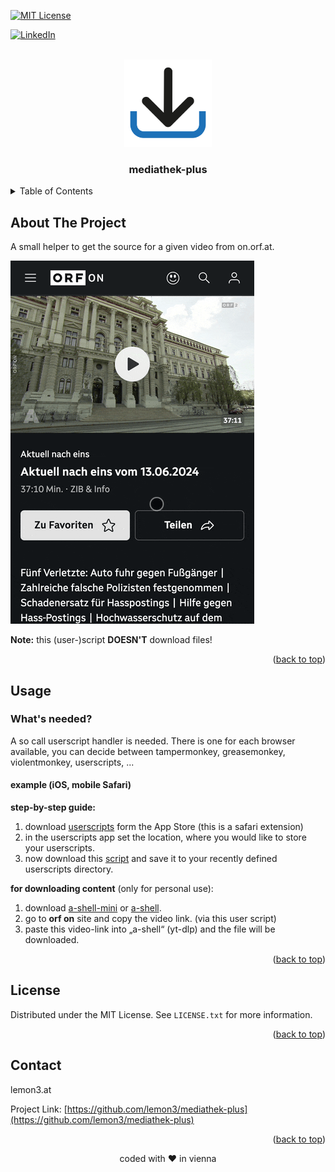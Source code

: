 <a name="readme-top"></a>

<!-- PROJECT SHIELDS -->
[![MIT License][license-shield]][license-url]


[![LinkedIn][linkedin-shield]][linkedin-url]

<!-- PROJECT LOGO -->
<br />
<div align="center">
  <a href="https://github.com/lemon3/mediathek-plus">
    <img src="https://raw.githubusercontent.com/lemon3/mediathek-plus/main/_assets/icon.svg" alt="Logo" width="140" height="auto">
  </a>
  <h3 align="center">mediathek-plus</h3>
</div>

<!-- TABLE OF CONTENTS -->
<details>
  <summary>Table of Contents</summary>
  <ol>
    <li>
      <a href="#about-the-project">About The Project</a>
    </li>
    <li>
      <a href="#usage">Usage</a>
    </li>
    <li>
      <a href="#contact">Contact</a>
    </li>
  </ol>
</details>

<!-- ABOUT THE PROJECT -->
## About The Project

A small helper to get the source for a given video from on.orf.at.

![demo](https://raw.githubusercontent.com/lemon3/mediathek-plus/main/_assets/demo.gif)

**Note:** this (user-)script **DOESN'T** download files!

<p align="right">(<a href="#readme-top">back to top</a>)</p>

<!-- USAGE EXAMPLES -->
## Usage
### What's needed?
A so call userscript handler is needed.
There is one for each browser available, you can decide between tampermonkey, greasemonkey, violentmonkey, userscripts, ...

#### example (iOS, mobile Safari)
**step-by-step guide:**
1) download [userscripts](https://apps.apple.com/us/app/userscripts/id1463298887) form the App Store (this is a safari extension)
2) in the userscripts app set the location, where you would like to store your userscripts.
3) now download this [script](https://raw.githubusercontent.com/lemon3/mediathek-plus/main/dist/mediathek-plus.user.js) and save it to your recently defined userscripts directory.

**for downloading content** (only for personal use):
1) download [a-shell-mini](https://apps.apple.com/at/app/a-shell-mini/id1543537943) or [a-shell](https://apps.apple.com/at/app/a-shell/id1473805438).
2) go to **orf on** site and copy the video link. (via this user script)
3) paste this video-link into „a-shell“ (yt-dlp) and the file will be downloaded.

<p align="right">(<a href="#readme-top">back to top</a>)</p>

<!-- LICENSE -->
## License
Distributed under the MIT License. See `LICENSE.txt` for more information.

<p align="right">(<a href="#readme-top">back to top</a>)</p>

<!-- CONTACT -->
## Contact
lemon3.at

Project Link: [https://github.com/lemon3/mediathek-plus](https://github.com/lemon3/mediathek-plus)
<p align="right">(<a href="#readme-top">back to top</a>)</p>

<div align="center">coded with ❤ in vienna</div>


<!-- MARKDOWN LINKS & IMAGES -->
[license-shield]: https://img.shields.io/github/license/lemon3/birthdaypicker?style=for-the-badge
[license-url]: https://raw.githubusercontent.com/lemon3/mediathek-plus/main/LICENSE

[linkedin-shield]: https://img.shields.io/badge/-LinkedIn-black.svg?style=for-the-badge&logo=linkedin&colorB=555
[linkedin-url]: https://www.linkedin.com/in/wolfgangjungmayer/
